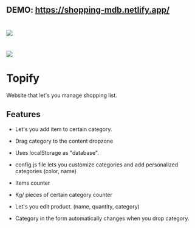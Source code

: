 ## DEMO: https://shopping-mdb.netlify.app/

# <img src="https://imgur.com/eneyPVz.png">

# <img src="https://imgur.com/p3vLCFf.png">

# Topify

Website that let's you manage shopping list.

## Features

- Let's you add item to certain category.

- Drag category to the content dropzone

- Uses localStorage as "database".

- config.js file lets you customize categories and add personalized categories (color, name)

- Items counter

- Kg/ pieces of certain category counter

- Let's you edit product. (name, quantity, category)

- Category in the form automatically changes when you drop category.
